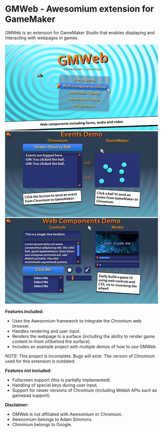 # GMWeb - Awesomium extension for GameMaker

GMWeb is an extension for GameMaker Studio that enables displaying and interacting with webpages in games.

![](https://raw.githubusercontent.com/ryanmcnz/gmweb/master/screenshot1.jpg)
![](https://raw.githubusercontent.com/ryanmcnz/gmweb/master/screenshot2.jpg)
![](https://raw.githubusercontent.com/ryanmcnz/gmweb/master/screenshot3.jpg)

**Features included:**
- Uses the Awesomium framework to integrate the Chromium web browser.
- Handles rendering and user input.
- Renders the webpage to a surface (including the ability to render game content in-front of/behind the surface).
- Includes an example project with multiple demos of how to use GMWeb.

*NOTE:* This project is incomplete. Bugs will exist. The version of Chromium used for this extension is outdated.

**Features not included:**
- Fullscreen support (this is partially implemented).
- Handling of special keys during user input.
- Support for newer versions of Chromium (including Webkit APIs such as gamepad support).

**Disclaimer:**
- GMWeb is not affiliated with Awesomium or Chromium.
- Awesomium belongs to Adam Simmons.
- Chromium belongs to Google.
